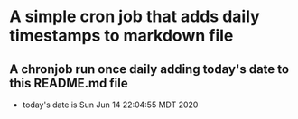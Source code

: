 A simple cron job that adds daily timestamps to markdown file
============================================================
## A chronjob run once daily adding today's date to this README.md file
* today's date is Sun Jun 14 22:04:55 MDT 2020
